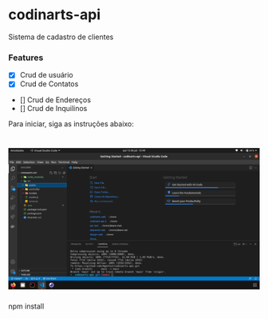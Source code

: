 # codinarts-api
Sistema de cadastro de clientes

### Features

- [x] Crud de usuário
- [x] Crud de Contatos
- [] Crud de Endereços
- [] Crud de Inquilinos

Para iniciar, siga as instruções abaixo:

<h1 align="center">
  <img alt="NextLevelWeek" title="#NextLevelWeek" src="./src/assets/banco.png" />
</h1>

npm install
